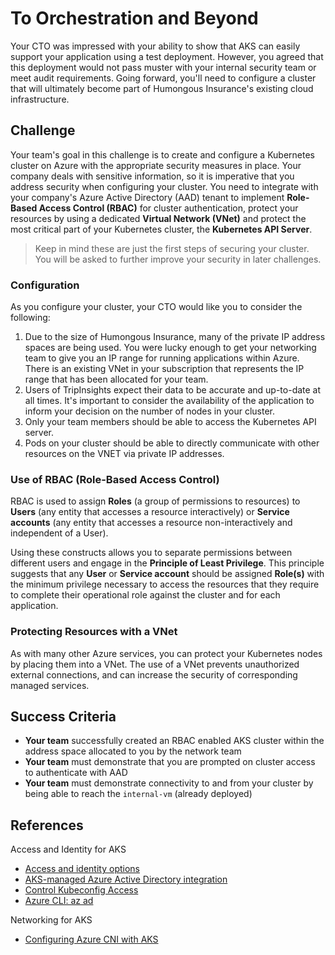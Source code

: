 # To Orchestration and Beyond

Your CTO was impressed with your ability to show that AKS can easily support your application using a test deployment. However, you agreed that this deployment would not pass muster with your internal security team or meet audit requirements. Going forward, you'll need to configure a cluster that will ultimately become part of Humongous Insurance's existing cloud infrastructure.

## Challenge

Your team's goal in this challenge is to create and configure a Kubernetes cluster on Azure with the appropriate security measures in place. Your company deals with sensitive information, so it is imperative that you address security when configuring your cluster. You need to integrate with your company's Azure Active Directory (AAD) tenant to implement **Role-Based Access Control (RBAC)** for cluster authentication, protect your resources by using a dedicated **Virtual Network (VNet)** and protect the most critical part of your Kubernetes cluster, the **Kubernetes API Server**.  

> Keep in mind these are just the first steps of securing your cluster. You will be asked to further improve your security in later challenges.

### Configuration

As you configure your cluster, your CTO would like you to consider the following:

1. Due to the size of Humongous Insurance, many of the private IP address spaces are being used. You were lucky enough to get your networking team to give you an IP range for running applications within Azure. There is an existing VNet in your subscription that represents the IP range that has been allocated for your team.
1. Users of TripInsights expect their data to be accurate and up-to-date at all times. It's important to consider the availability of the application to inform your decision on the number of nodes in your cluster.
1. Only your team members should be able to access the Kubernetes API server.
1. Pods on your cluster should be able to directly communicate with other resources on the VNET via private IP addresses.

### Use of RBAC (Role-Based Access Control)

RBAC is used to assign **Roles** (a group of permissions to resources) to **Users** (any entity that accesses a resource interactively) or **Service accounts** (any entity that accesses a resource non-interactively and independent of a User).

Using these constructs allows you to separate permissions between different users and engage in the **Principle of Least Privilege**. This principle suggests that any **User** or **Service account** should be assigned **Role(s)** with the minimum privilege necessary to access the resources that they require to complete their operational role against the cluster and for each application.

### Protecting Resources with a VNet

As with many other Azure services, you can protect your Kubernetes nodes by placing them into a VNet. The use of a VNet prevents unauthorized external connections, and can increase the security of corresponding managed services.

## Success Criteria

- **Your team** successfully created an RBAC enabled AKS cluster within the address space allocated to you by the network team
- **Your team** must demonstrate that you are prompted on cluster access to authenticate with AAD
- **Your team** must demonstrate connectivity to and from your cluster by being able to reach the `internal-vm` (already deployed)

## References

Access and Identity for AKS

- [Access and identity options](https://docs.microsoft.com/en-us/azure/aks/concepts-identity)
- [AKS-managed Azure Active Directory integration](https://docs.microsoft.com/en-us/azure/aks/managed-aad)
- [Control Kubeconfig Access](https://docs.microsoft.com/en-us/azure/aks/control-kubeconfig-access)
- [Azure CLI: az ad](https://docs.microsoft.com/en-us/cli/azure/ad?view=azure-cli-latest)

Networking for AKS

- [Configuring Azure CNI with AKS](https://docs.microsoft.com/en-us/azure/aks/configure-azure-cni)
